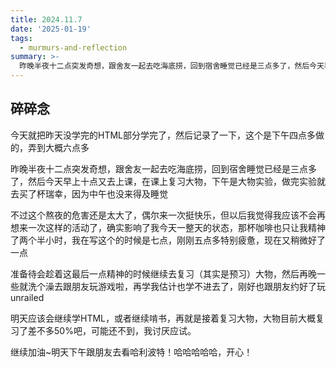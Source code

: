 ```yaml
---
title: 2024.11.7
date: '2025-01-19'
tags:
  - murmurs-and-reflection
summary: >-
  昨晚半夜十二点突发奇想，跟舍友一起去吃海底捞，回到宿舍睡觉已经是三点多了，然后今天早上十点又去上课，在课上复习大物，下午是大物实验，做完实验就去买了杯瑞幸，因为中午也没来得及睡觉
---
```

## 碎碎念
今天就把昨天没学完的HTML部分学完了，然后记录了一下，这个是下午四点多做的，弄到大概六点多

昨晚半夜十二点突发奇想，跟舍友一起去吃海底捞，回到宿舍睡觉已经是三点多了，然后今天早上十点又去上课，在课上复习大物，下午是大物实验，做完实验就去买了杯瑞幸，因为中午也没来得及睡觉

不过这个熬夜的危害还是太大了，偶尔来一次挺快乐，但以后我觉得我应该不会再想来一次这样的活动了，确实影响了我今天一整天的状态，那杯咖啡也只让我精神了两个半小时，我在写这个的时候是七点，刚刚五点多特别疲惫，现在又稍微好了一点

准备待会趁着这最后一点精神的时候继续去复习（其实是预习）大物，然后再晚一些就洗个澡去跟朋友玩游戏啦，再学我估计也学不进去了，刚好也跟朋友约好了玩unrailed

明天应该会继续学HTML，或者继续啃书，再就是接着复习大物，大物目前大概复习了差不多50%吧，可能还不到，我讨厌应试。

继续加油~明天下午跟朋友去看哈利波特！哈哈哈哈哈，开心！
